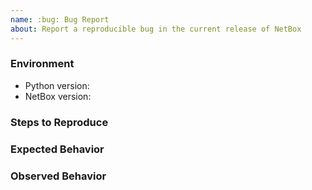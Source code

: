 ```yaml
---
name: :bug: Bug Report
about: Report a reproducible bug in the current release of NetBox
---
```


<!--
    NOTE: This form is only for reproducible bugs. If you need assistance with
    NetBox installation, or if you have a general question, DO NOT open an
    issue. Instead, post to our mailing list:

        https://groups.google.com/forum/#!forum/netbox-discuss

    Please describe the environment in which you are running NetBox. Be sure
    that you are running an unmodified instance of the latest stable release
    before submitting a bug report.
-->
### Environment
* Python version:  <!-- Example: 3.5.4 -->
* NetBox version:  <!-- Example: 2.3.6 -->

<!--
    Describe in detail the steps that someone else can take to reproduce this
    bug using the current stable release of NetBox (or the current beta release
    where applicable).
-->
### Steps to Reproduce


<!-- What did you expect to happen? -->
### Expected Behavior


<!-- What happened instead? -->
### Observed Behavior
